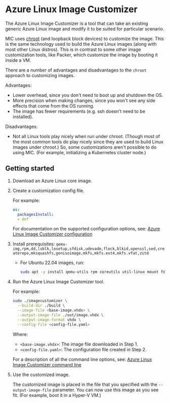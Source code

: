 # Azure Linux Image Customizer

The Azure Linux Image Customizer is a tool that can take an existing generic Azure Linux
image and modify it to be suited for particular scenario.

MIC uses [chroot](https://en.wikipedia.org/wiki/Chroot) (and loopback block devices) to
customize the image.
This is the same technology used to build the Azure Linux images (along with most other
Linux distros).
This is in contrast to some other image customization tools, like Packer, which
customize the image by booting it inside a VM.

There are a number of advantages and disadvantages to the `chroot` approach to
customizing images.

Advantages:

- Lower overhead, since you don't need to boot up and shutdown the OS.
- More precision when making changes, since you won't see any side effects that come
  from the OS running.
- The image has fewer requirements (e.g. ssh doesn't need to be installed).

Disadvantages:

- Not all Linux tools play nicely when run under chroot. (Though most of the most
  common tools do play nicely since they are used to build Linux images under chroot.)
  So, some customizations aren't possible to do using MIC.
  (For example, initializing a Kubernetes cluster node.)

## Getting started

1. Download an Azure Linux core image.

2. Create a customization config file.

   For example:

    ```yaml
    os:
      packagesInstall:
      - dnf
    ```

   For documentation on the supported configuration options, see:
   [Azure Linux Image Customizer configuration](./docs/configuration.md)

3. Install prerequisites: `qemu-img,rpm,dd,lsblk,losetup,sfdisk,udevadm,flock,blkid,openssl,sed,createrepo,mksquashfs,genisoimage,mkfs,mkfs.ext4,mkfs.vfat,zstd`

   - For Ubuntu 22.04 images, run:

     ```bash
     sudo apt -y install qemu-utils rpm coreutils util-linux mount fdisk udev openssl sed createrepo-c squashfs-tools genisoimage e2fsprogs dosfstools zstd
     ```

4. Run the Azure Linux Image Customizer tool.

   For example:

    ```bash
    sudo ./imagecustomizer \
      --build-dir ./build \
      --image-file <base-image.vhdx> \
      --output-image-file ./out/image.vhdx \
      --output-image-format vhdx \
      --config-file <config-file.yaml>
    ```

   Where:

   - `<base-image.vhdx>`: The image file downloaded in Step 1.
   - `<config-file.yaml>`: The configuration file created in Step 2.

   For a description of all the command line options, see:
   [Azure Linux Image Customizer command line](./docs/cli.md)

5. Use the customized image.

   The customized image is placed in the file that you specified with the
   `--output-image-file` parameter. You can now use this image as you see fit.
   (For example, boot it in a Hyper-V VM.)
